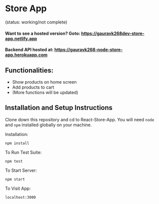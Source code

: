 # Store App
(status: working/not complete)

#### Want to see a hosted version? Goto: https://gauravk268dev-store-app.netlify.app

#### Backend API hosted at: https://gauravk268-node-store-app.herokuapp.com

## Functionalities:
- Show products on home screen
- Add products to cart
- (More functions will be updated)
	
## Installation and Setup Instructions

Clone down this repository and cd to React-Store-App. You will need `node` and `npm` installed globally on your machine.  

Installation:

`npm install`  

To Run Test Suite:  

`npm test`  

To Start Server:

`npm start`  

To Visit App:

`localhost:3000`
	
